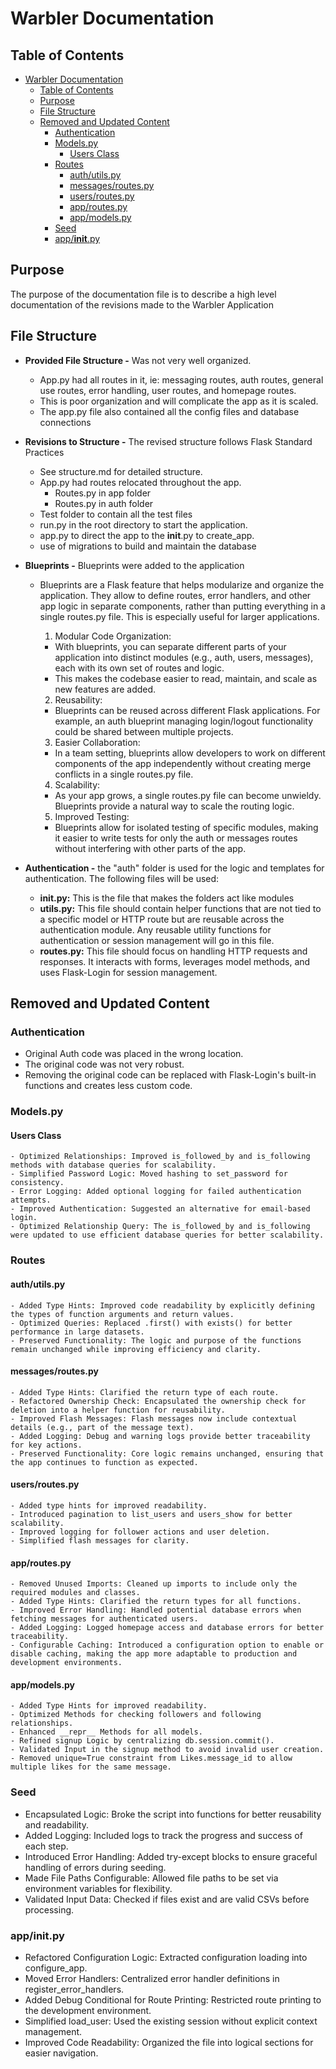 # Warbler Documentation

## Table of Contents
- [Warbler Documentation](#warbler-documentation)
  - [Table of Contents](#table-of-contents)
  - [Purpose](#purpose)
  - [File Structure](#file-structure)
  - [Removed and Updated Content](#removed-and-updated-content)
    - [Authentication](#authentication)
    - [Models.py](#modelspy)
      - [Users Class](#users-class)
    - [Routes](#routes)
      - [auth/utils.py](#authutilspy)
      - [messages/routes.py](#messagesroutespy)
      - [users/routes.py](#usersroutespy)
      - [app/routes.py](#approutespy)
      - [app/models.py](#appmodelspy)
    - [Seed](#seed)
    - [app/__init__.py](#appinitpy)

## Purpose

The purpose of the documentation file is to describe a high level documentation of the revisions made to the Warbler Application

## File Structure

- **Provided File Structure -** Was not very well organized.
  - App.py had all routes in it, ie:  messaging routes, auth routes, general use routes, error handling, user routes, and homepage routes.  
  - This is poor organization and will complicate the app as it is scaled.
  - The app.py file also contained all the config files and database connections

- **Revisions to Structure -** The revised structure follows Flask Standard Practices
  - See structure.md for detailed structure.
  - App.py had routes relocated throughout the app.
    - Routes.py in app folder
    - Routes.py in auth folder
  - Test folder to contain all the test files
  - run.py in the root directory to start the application.
  - app.py to direct the app to the __init__.py to create_app.
  - use of migrations to build and maintain the database

- **Blueprints -** Blueprints were added to the application
  - Blueprints are a Flask feature that helps modularize and organize the application. They allow to define routes, error handlers, and other app logic in separate components, rather than putting everything in a single routes.py file. This is especially useful for larger applications.

    1. Modular Code Organization:
      - With blueprints, you can separate different parts of your application into distinct modules (e.g., auth, users, messages), each with its own set of routes and logic.
      - This makes the codebase easier to read, maintain, and scale as new features are added.

    2. Reusability:
      - Blueprints can be reused across different Flask applications. For example, an auth blueprint managing login/logout functionality could be shared between multiple projects.

    3. Easier Collaboration:
      - In a team setting, blueprints allow developers to work on different components of the app independently without creating merge conflicts in a single routes.py file.

    4. Scalability:
      - As your app grows, a single routes.py file can become unwieldy. Blueprints provide a natural way to scale the routing logic.

    5. Improved Testing:
      - Blueprints allow for isolated testing of specific modules, making it easier to write tests for only the auth or messages routes without interfering with other parts of the app.

- **Authentication -** the "auth" folder is used for the logic and templates for authentication.  The following files will be used:
  - **__init__.py:** This is the file that makes the folders act like modules
  - **utils.py:** This file should contain helper functions that are not tied to a specific model or HTTP route but are reusable across the authentication module.  Any reusable utility functions for authentication or session management will go in this file.
  - **routes.py:** This file should focus on handling HTTP requests and responses. It interacts with forms, leverages model methods, and uses Flask-Login for session management.

## Removed and Updated Content

### Authentication
  - Original Auth code was placed in the wrong location.  
  - The original code was not very robust.  
  - Removing the original code can be replaced with Flask-Login's built-in functions and creates less custom code.

### Models.py
  #### Users Class
    - Optimized Relationships: Improved is_followed_by and is_following methods with database queries for scalability.
    - Simplified Password Logic: Moved hashing to set_password for consistency.
    - Error Logging: Added optional logging for failed authentication attempts.
    - Improved Authentication: Suggested an alternative for email-based login.
    - Optimized Relationship Query: The is_followed_by and is_following were updated to use efficient database queries for better scalability.
  
### Routes
  #### auth/utils.py
    - Added Type Hints: Improved code readability by explicitly defining the types of function arguments and return values.
    - Optimized Queries: Replaced .first() with exists() for better performance in large datasets.
    - Preserved Functionality: The logic and purpose of the functions remain unchanged while improving efficiency and clarity.

  #### messages/routes.py
    - Added Type Hints: Clarified the return type of each route. 
    - Refactored Ownership Check: Encapsulated the ownership check for deletion into a helper function for reusability. 
    - Improved Flash Messages: Flash messages now include contextual details (e.g., part of the message text). 
    - Added Logging: Debug and warning logs provide better traceability for key actions. 
    - Preserved Functionality: Core logic remains unchanged, ensuring that the app continues to function as expected.

  #### users/routes.py
    - Added type hints for improved readability.
    - Introduced pagination to list_users and users_show for better scalability.
    - Improved logging for follower actions and user deletion.
    - Simplified flash messages for clarity.

  #### app/routes.py
    - Removed Unused Imports: Cleaned up imports to include only the required modules and classes. 
    - Added Type Hints: Clarified the return types for all functions.
    - Improved Error Handling: Handled potential database errors when fetching messages for authenticated users.
    - Added Logging: Logged homepage access and database errors for better traceability.
    - Configurable Caching: Introduced a configuration option to enable or disable caching, making the app more adaptable to production and development environments.

  #### app/models.py
    - Added Type Hints for improved readability.
    - Optimized Methods for checking followers and following relationships.
    - Enhanced __repr__ Methods for all models.
    - Refined signup Logic by centralizing db.session.commit().
    - Validated Input in the signup method to avoid invalid user creation.
    - Removed unique=True constraint from Likes.message_id to allow multiple likes for the same message.

### Seed
  - Encapsulated Logic: Broke the script into functions for better reusability and readability. 
  - Added Logging: Included logs to track the progress and success of each step. 
  - Introduced Error Handling: Added try-except blocks to ensure graceful handling of errors during seeding.
  - Made File Paths Configurable: Allowed file paths to be set via environment variables for flexibility.
  - Validated Input Data: Checked if files exist and are valid CSVs before processing.

### app/__init__.py
  - Refactored Configuration Logic: Extracted configuration loading into configure_app.
  - Moved Error Handlers: Centralized error handler definitions in register_error_handlers.
  - Added Debug Conditional for Route Printing: Restricted route printing to the development environment.
  - Simplified load_user: Used the existing session without explicit context management.
  - Improved Code Readability: Organized the file into logical sections for easier navigation.
